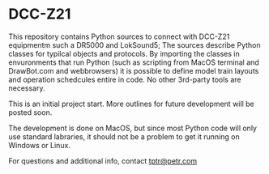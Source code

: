 # DCC-Z21
This repository contains Python sources to connect with DCC-Z21 equipmentm such a DR5000 and LokSound5;
The sources describe Python classes for typilcal objects and protocols. By importing the classes in envuronments that run Python (such as scripting from MacOS terminal and DrawBot.com and webbrowsers) it is possible to define model train layouts and operation schedcules entire in code. No other 3rd-party tools are necessary.

This is an initial project start. More outlines for future development will be posted soon.

The development is done on MacOS, but since most Python code will only use standard labraries, it should not be a problem to get it running on Windows or Linux.

For questions and additional info, contact tptr@petr.com
